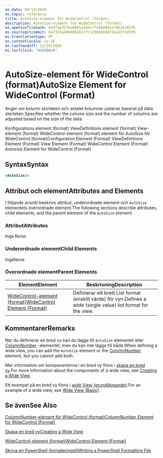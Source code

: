 ```yaml
---
ms.date: 09/13/2016
ms.topic: reference
title: AutoSize-element för WideControl (format)
description: AutoSize-element för WideControl (format)
ms.openlocfilehash: 42dfae337ba8805e1ddcff4269401afdb3e281f6
ms.sourcegitcommit: ba7315a496986451cfc1296b659d73ea2373d3f0
ms.translationtype: MT
ms.contentlocale: sv-SE
ms.lasthandoff: 12/10/2020
ms.locfileid: "92650018"
---
```

# <a name="autosize-element-for-widecontrol-format"></a><span data-ttu-id="4bc17-103">AutoSize-element för WideControl (format)</span><span class="sxs-lookup"><span data-stu-id="4bc17-103">AutoSize Element for WideControl (Format)</span></span>

<span data-ttu-id="4bc17-104">Anger om kolumn storleken och antalet kolumner justeras baserat på data storleken.</span><span class="sxs-lookup"><span data-stu-id="4bc17-104">Specifies whether the column size and the number of columns are adjusted based on the size of the data.</span></span>

<span data-ttu-id="4bc17-105">Konfigurations element (format) ViewDefinitions element (format) View-element (format) WideControl-element (format) element för AutoSize för WideControl (format)</span><span class="sxs-lookup"><span data-stu-id="4bc17-105">Configuration Element (Format) ViewDefinitions Element (Format) View Element (Format) WideControl Element (Format) Autosize Element for WideControl (Format)</span></span>

## <a name="syntax"></a><span data-ttu-id="4bc17-106">Syntax</span><span class="sxs-lookup"><span data-stu-id="4bc17-106">Syntax</span></span>

```xml
<AutoSize/>
```

## <a name="attributes-and-elements"></a><span data-ttu-id="4bc17-107">Attribut och element</span><span class="sxs-lookup"><span data-stu-id="4bc17-107">Attributes and Elements</span></span>

<span data-ttu-id="4bc17-108">I följande avsnitt beskrivs attribut, underordnade element och `AutoSize` elementets överordnade element.</span><span class="sxs-lookup"><span data-stu-id="4bc17-108">The following sections describe attributes, child elements, and the parent element of the `AutoSize` element.</span></span>

### <a name="attributes"></a><span data-ttu-id="4bc17-109">Attribut</span><span class="sxs-lookup"><span data-stu-id="4bc17-109">Attributes</span></span>

<span data-ttu-id="4bc17-110">Inga.</span><span class="sxs-lookup"><span data-stu-id="4bc17-110">None.</span></span>

### <a name="child-elements"></a><span data-ttu-id="4bc17-111">Underordnade element</span><span class="sxs-lookup"><span data-stu-id="4bc17-111">Child Elements</span></span>

<span data-ttu-id="4bc17-112">Inga</span><span class="sxs-lookup"><span data-stu-id="4bc17-112">None</span></span>

### <a name="parent-elements"></a><span data-ttu-id="4bc17-113">Överordnade element</span><span class="sxs-lookup"><span data-stu-id="4bc17-113">Parent Elements</span></span>

|<span data-ttu-id="4bc17-114">Element</span><span class="sxs-lookup"><span data-stu-id="4bc17-114">Element</span></span>|<span data-ttu-id="4bc17-115">Beskrivning</span><span class="sxs-lookup"><span data-stu-id="4bc17-115">Description</span></span>|
|-------------|-----------------|
|[<span data-ttu-id="4bc17-116">WideControl-element (format)</span><span class="sxs-lookup"><span data-stu-id="4bc17-116">WideControl Element (Format)</span></span>](./widecontrol-element-format.md)|<span data-ttu-id="4bc17-117">Definierar ett brett List format (enskilt värde) för vyn.</span><span class="sxs-lookup"><span data-stu-id="4bc17-117">Defines a wide (single value) list format for the view.</span></span>|

## <a name="remarks"></a><span data-ttu-id="4bc17-118">Kommentarer</span><span class="sxs-lookup"><span data-stu-id="4bc17-118">Remarks</span></span>

<span data-ttu-id="4bc17-119">När du definierar en bred vy kan du lägga till `AutoSize` elementet eller [ColumnNumber](./columnnumber-element-for-widecontrol-format.md) -elementet, men du kan inte lägga till båda.</span><span class="sxs-lookup"><span data-stu-id="4bc17-119">When defining a wide view, you can add the `AutoSize` element or the [ColumnNumber](./columnnumber-element-for-widecontrol-format.md) element, but you cannot add both.</span></span>

<span data-ttu-id="4bc17-120">Mer information om komponenterna i en bred vy finns i [skapa en bred vy](./creating-a-wide-view.md).</span><span class="sxs-lookup"><span data-stu-id="4bc17-120">For more information about the components of a wide view, see [Creating a Wide View](./creating-a-wide-view.md).</span></span>

<span data-ttu-id="4bc17-121">Ett exempel på en bred vy finns i [wide View (grundläggande)](./wide-view-basic.md).</span><span class="sxs-lookup"><span data-stu-id="4bc17-121">For an example of a wide view, see [Wide View (Basic)](./wide-view-basic.md).</span></span>

## <a name="see-also"></a><span data-ttu-id="4bc17-122">Se även</span><span class="sxs-lookup"><span data-stu-id="4bc17-122">See Also</span></span>

[<span data-ttu-id="4bc17-123">ColumnNumber-element för WideControl (format)</span><span class="sxs-lookup"><span data-stu-id="4bc17-123">ColumnNumber Element for WideControl (Format)</span></span>](./columnnumber-element-for-widecontrol-format.md)

[<span data-ttu-id="4bc17-124">Skapa en bred vy</span><span class="sxs-lookup"><span data-stu-id="4bc17-124">Creating a Wide View</span></span>](./creating-a-wide-view.md)

[<span data-ttu-id="4bc17-125">WideControl-element (format)</span><span class="sxs-lookup"><span data-stu-id="4bc17-125">WideControl Element (Format)</span></span>](./widecontrol-element-format.md)

[<span data-ttu-id="4bc17-126">Skriva en PowerShell-formateringsfil</span><span class="sxs-lookup"><span data-stu-id="4bc17-126">Writing a PowerShell Formatting File</span></span>](./writing-a-powershell-formatting-file.md)
